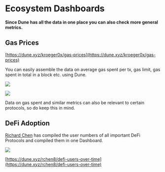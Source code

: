 # Ecosystem Dashboards

**Since Dune has all the data in one place you can also check more general metrics.**

## Gas Prices

[https://dune.xyz/kroeger0x/gas-prices](https://dune.xyz/kroeger0x/gas-prices)

You can easily assemble the data on average gas spent per tx, gas limit, gas spent in total in a block etc. using Dune.

![](<../../.gitbook/assets/image (13) (2).png>)

![](<../../.gitbook/assets/image (21).png>)

Data on gas spent and similar metrics can also be relevant to certain protocols, so do keep this in mind.

## **DeFi Adoption**

[Richard Chen](https://twitter.com/richardchen39) has compiled the user numbers of all important DeFi Protocols and compiled them in one Dashboard.

![](<../../.gitbook/assets/image (22).png>)

[https://dune.xyz/rchen8/defi-users-over-time](https://dune.xyz/rchen8/defi-users-over-time)
